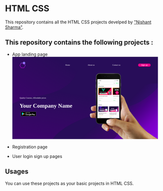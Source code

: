 # HTML CSS

This repository contains all the HTML CSS projects
develped by ["Nishant Sharma"](https://nishantsharma.netlify.app/).

## This repository contains the following projects :

- App landing page<br/>
  <img src="./APP_landingPage/images/Snap.png" width="1080">

- Registration page<br/>
- User login sign up pages

## Usages

You can use these projects as your basic projects in HTML CSS.
